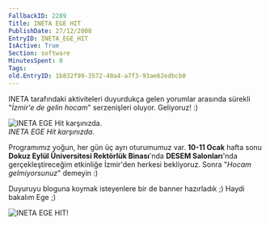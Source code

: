 ```yaml
---
FallbackID: 2289
Title: INETA EGE HIT
PublishDate: 27/12/2008
EntryID: INETA_EGE_HIT
IsActive: True
Section: software
MinutesSpent: 0
Tags: 
old.EntryID: 1b832f99-3572-40a4-a7f3-93ae62edbcb0
---
```

INETA tarafındaki aktiviteleri duyurdukça gelen yorumlar arasında
sürekli "*İzmir'e de gelin hocam*" serzenişleri oluyor. Geliyoruz! :)

![INETA EGE Hit
karşınızda.](http://cdn.daron.yondem.com/assets/2289/27122008_1.jpg)\
*INETA EGE Hit karşınızda.*

Programımız yoğun, her gün üç ayrı oturumumuz var. **10-11 Ocak** hafta
sonu **Dokuz Eylül Üniversitesi Rektörlük Binası**'nda **DESEM
Salonları**'nda gerçekleştireceğim etkinliğe İzmir'den herkesi
bekliyoruz. Sonra "*Hocam gelmiyorsunuz*" demeyin :)

Duyuruyu bloguna koymak isteyenlere bir de banner hazırladık ;) Haydi
bakalım Ege ;)

![INETA EGE
HIT!](http://cdn.daron.yondem.com/assets/2289/27122008_2.gif)


